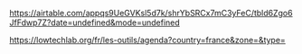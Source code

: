 https://airtable.com/appqs9UeGVKsl5d7k/shrYbSRCx7mC3yFeC/tbld6Zgo6JfFdwp7Z?date=undefined&mode=undefined

https://lowtechlab.org/fr/les-outils/agenda?country=france&zone=&type=